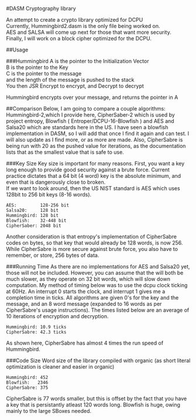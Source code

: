 #DASM Cryptography library

An attempt to create a crypto library optimized for DCPU  
Currently, Hummingbird2.dasm is the only file being worked on.  
AES and SALSA will come up next for those that want more security.  
Finally, I will work on a block cipher optimized for the DCPU.  

##Usage

###Hummingbird
A is the pointer to the Initialization Vector  
B is the pointer to the Key  
C is the pointer to the message  
and the length of the message is pushed to the stack  
You then JSR Encrypt to encrypt, and Decrypt to decrypt

Hummingbird encrypts over your message, and returns the pointer in A  

##Comparison
Below, I am going to compare a couple algorithms: Hummingbird-2,which I provide
here, CipherSaber-2 which is used by project entropy, Blowfish ( Entroper/DCPU-16-Blowfish ) 
and AES and Salsa20 which are standards here in the US. I have seen a blowfish 
implementation in DASM, so I will add that once I find it again and can test. I 
will also update as I find more, or as more are made.
Also, CipherSabre is being run with 20 as the pushed value for iterations, as the 
documentation lists that as the smallest value that is safe to use.

###Key Size
Key size is important for many reasons. First, you want a key long enough to
provide good security against a brute force. Current practice dictates that a 64 bit
(4 word) key is the absolute minimum, and even that is dangerously close to broken.  
If we want to look around, then the US NIST standard is AES which uses 128bit to 256 
bit keys (8-16 words).  
```
AES:         128-256 bit  
Salsa20:     128 bit  
Hummingbird: 128 bit  
Blowfish:    32-448 bit  
CipherSaber: 2048 bit  
```
Another consideration is that entropy's implementation of CipherSabre codes on bytes, 
so that key that would already be 128 words, is now 256. While CipherSabre is more 
secure against brute force, you also have to remember, or store, 256 bytes of data.

###Running Time
As there are no implementations for AES and Salsa20 yet, those will not be included. 
However, you can assume that the will both be much slower, as they operate on 32 bit 
words, which will slow down computation.
My method of timing below was to use the dcpu clock ticking at 60Hz. An interrupt 0 
starts the clock, and interrupt 1 gives me a completion time in ticks. All algorithms 
are given 0's for the key and the message, and an 8 word message (expanded to 16 words
as per CipherSabre's usage instructions). The times listed below are an average of 
10 iterations of encryption and decryption.  
```
Hummingbird: 10.9 ticks  
CipherSabre: 42.3 ticks  
```
As shown here, CipherSabre has almost 4 times the run speed of Hummingbird.  

###Code Size
Word size of the library compiled with organic (as short literal optimization is cleaner
and easier in organic)
```
Hummingbird: 452  
Blowfish:   2346
CipherSabre: 375
```
CipherSabre is 77 words smaller, but this is offset by the fact that you have a key that
is persistantly atleast 120 words long. Blowfish is huge, owing mainly to the large SBoxes 
needed.